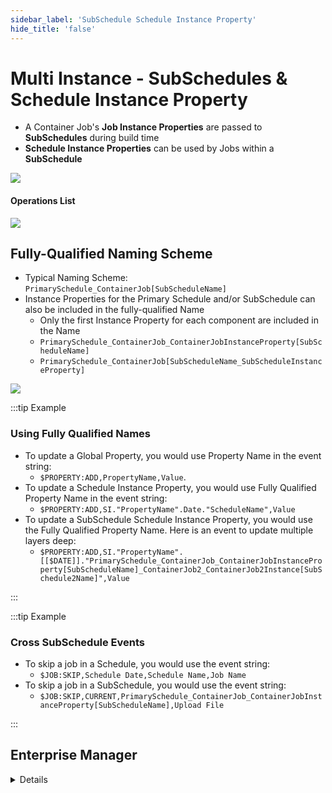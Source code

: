 ```yaml
---
sidebar_label: 'SubSchedule Schedule Instance Property'
hide_title: 'false'
---
```


<head>
  <meta name="robots" content="noindex, nofollow" />
</head>

# Multi Instance - SubSchedules & Schedule Instance Property

* A Container Job's **Job Instance Properties** are passed to **SubSchedules** during build time
* **Schedule Instance Properties** can be used by Jobs within a **SubSchedule**

![](../static/imgadvanced/SubSchedule_Instance_Properties_SM.png)

#### Operations List

![](../static/imgadvanced/multi_instance_subschedule_operations.png)

## Fully-Qualified Naming Scheme

* Typical Naming Scheme: ```PrimarySchedule_ContainerJob[SubScheduleName]```  
* Instance Properties for the Primary Schedule and/or SubSchedule can also be included in the fully-qualified Name
    * Only the first Instance Property for each component are included in the Name
    * ```PrimarySchedule_ContainerJob_ContainerJobInstanceProperty[SubScheduleName]```
    * ```PrimarySchedule_ContainerJob[SubScheduleName_SubScheduleInstanceProperty]```

![](../static/imgadvanced/schedule_selection_info_subschedule_sm.png)

:::tip Example 

### Using Fully Qualified Names

* To update a Global Property, you would use Property Name in the event string:
  * ```$PROPERTY:ADD,PropertyName,Value```. 
* To update a Schedule Instance Property, you would use Fully Qualified Property Name in the event string:
  * ```$PROPERTY:ADD,SI."PropertyName".Date."ScheduleName",Value```
* To update a SubSchedule Schedule Instance Property, you would use the Fully Qualified Property Name. Here is an event to update multiple layers deep:
  * ```$PROPERTY:ADD,SI."PropertyName".[[$DATE]]."PrimarySchedule_ContainerJob_ContainerJobInstanceProperty[SubScheduleName]_ContainerJob2_ContainerJob2Instance[SubSchedule2Name]",Value```

:::

:::tip Example

### Cross SubSchedule Events

* To skip a job in a Schedule, you would use the event string:
  * ```$JOB:SKIP,Schedule Date,Schedule Name,Job Name```
* To skip a job in a SubSchedule, you would use the event string:
  * ```$JOB:SKIP,CURRENT,PrimarySchedule_ContainerJob_ContainerJobInstanceProperty[SubScheduleName],Upload File```

:::



## Enterprise Manager

<details>

#### SubSchedules - Schedule Instance Property

* **Schedule Instance Properties** can be used by Jobs within a **SubSchedule**
* A Container Job's **Job Instance Properties** are passed to **SubSchedules** during build time  

![](../static/imgadvanced/SubScheduleInstanceProperties.png)

#### SubSchedules - Operations List 

![](../static/imgadvanced/SubScheduleOperationsList.png)

#### Subschedules - Operations Matrix  

![](../static/imgadvanced/SubSchedulesOperationsMatrix.png)

#### SubSchedules - Container Jobs Fully-Qualified Naming Scheme

* Typical Naming Scheme
```PrimarySchedule_ContainerJob_ContainerJobInstanceProperty[SubScheduleName]```  
* Instance Properties for the Primary Schedule and/or SubSchedule can also be included in the fully-qualified Name
* Only the first Instance Property for each component are included in the Name

![](../static/imgadvanced/ContainerJobNames.png)

#### SubSchedules - Multiple Levels Deep

```
PrimarySchedule_ContainerJob_ContainerJobInstanceProperty[SubScheduleNamed]_ContainerJob2_ContainerJob2InstanceProperty[SubScheduleName2]
```  

![](../static/imgadvanced/SubSchedulesMultipleLevels.png)

#### SubSchedules - Background

* Purpose:
    * Give Job, Threshold, and Resource Dependencies to full Schedules
    * Embed Schedules within other Schedules for organizational purposes
* Setup:
    * Mark the SubSchedule checkbox in Schedule Master screen
    * Create a Container Job to hold the SubSchedule
* SubSchedules are Multi-Instance by default

![](../static/imgadvanced/SubScheduleCheckBox.png)

#### SubSchedules - Container Jobs

* SubSchedules are controlled via Container Jobs
* Two Parameters:
    * Job Type: Container
    * Schedule to run as SubSchedule

![](../static/imgadvanced/SubScheduleJobMaster.png)

#### SubSchedules - Schedule Instance Property Update

```$PROPERTY:ADD,PropertyName,Value```

* For a Schedule Instance Property:

```$PROPERTY:ADD,SI."PropertyName".Date."ScheduleName",Value```

```
$PROPERTY:ADD,SI."PropertyName".[[$DATE]]."PrimarySchedule_ContainerJob_ContainerJobInstanceProperty[SubScheduleName]_ContainerJob2_ContainerJob2Instance[SubSchedule2Name]",Value
```

#### SubSchedules - Cross SubSchedule Events

```
$JOB:SKIP,CURRENT,PrimarySchedule_ContainerJob_ContainerJobInstanceProperty[SubScheduleName]_ContainerJob2_ContainerJob2InstanceProperty[SubSchedule2Name],Upload File
```

</details>